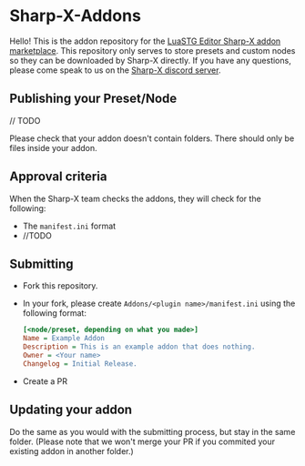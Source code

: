 # Sharp-X-Addons

Hello! This is the addon repository for the [LuaSTG Editor Sharp-X addon marketplace](https://github.com/Sharp-X-Team/LuaSTG-Editor-Sharp-X).
This repository only serves to store presets and custom nodes so they can be downloaded by Sharp-X directly.
If you have any questions, please come speak to us on the [Sharp-X discord server](https://discord.gg/bhM599npvd).

## Publishing your Preset/Node

// TODO

Please check that your addon doesn't contain folders. There should only be files inside your addon.

## Approval criteria

When the Sharp-X team checks the addons, they will check for the following:
- The `manifest.ini` format
- //TODO

## Submitting

- Fork this repository.
- In your fork, please create `Addons/<plugin name>/manifest.ini` using the following format:

  ```ini
  [<node/preset, depending on what you made>]
  Name = Example Addon
  Description = This is an example addon that does nothing.
  Owner = <Your name>
  Changelog = Initial Release.
  ```

- Create a PR

## Updating your addon

Do the same as you would with the submitting process, but stay in the same folder.
(Please note that we won't merge your PR if you commited your existing addon in another folder.)